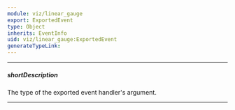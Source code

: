 ```yaml
---
module: viz/linear_gauge
export: ExportedEvent
type: Object
inherits: EventInfo
uid: viz/linear_gauge:ExportedEvent
generateTypeLink: 
---
```

---
##### shortDescription
The type of the exported event handler's argument.

---
<!-- Description goes here -->